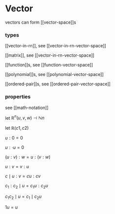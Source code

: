 # Vector

vectors can form [[vector-space]]s

### types

[[vector-in-rn]], see [[vector-in-rn-vector-space]]

[[matrix]], see [[vector-in-rn-vector-space]]

[[function]]s, see [[function-vector-space]]

[[polynomial]]s, see [[polynomial-vector-space]]

[[ordered-pair]]s, see [[ordered-pair-vector-space]]

### properties

see [[math-notation]]

let $\mathbb R^n (u, v, w) \dashv \mathbb N n$

let $\mathbb R (c1, c2)$

$u : 0 = 0$

$u : \cdot u = 0$

$(u : v) : w = u : (v : w)$

$u : v = v : u$

$c \mid u : v = cu : cv$

$c_1 : c_2 \mid u = c_1u : c_2u$

$c_1 c_2 \mid u = c_1 \mid c_2u$

$1u = u$
